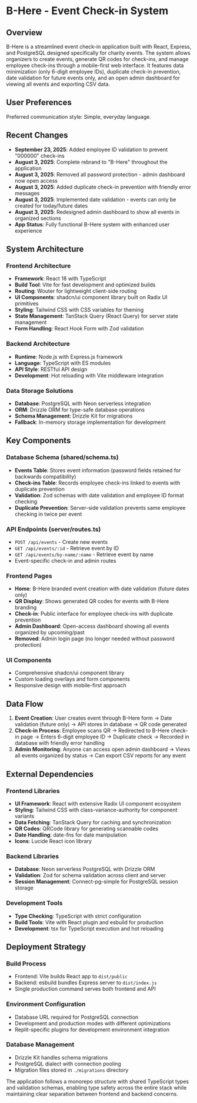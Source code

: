 # B-Here - Event Check-in System

## Overview

B-Here is a streamlined event check-in application built with React, Express, and PostgreSQL designed specifically for charity events. The system allows organizers to create events, generate QR codes for check-ins, and manage employee check-ins through a mobile-first web interface. It features data minimization (only 6-digit employee IDs), duplicate check-in prevention, date validation for future events only, and an open admin dashboard for viewing all events and exporting CSV data.

## User Preferences

Preferred communication style: Simple, everyday language.

## Recent Changes

- **September 23, 2025**: Added employee ID validation to prevent "000000" check-ins
- **August 3, 2025**: Complete rebrand to "B-Here" throughout the application
- **August 3, 2025**: Removed all password protection - admin dashboard now open access
- **August 3, 2025**: Added duplicate check-in prevention with friendly error messages
- **August 3, 2025**: Implemented date validation - events can only be created for today/future dates
- **August 3, 2025**: Redesigned admin dashboard to show all events in organized sections
- **App Status**: Fully functional B-Here system with enhanced user experience

## System Architecture

### Frontend Architecture
- **Framework**: React 18 with TypeScript
- **Build Tool**: Vite for fast development and optimized builds
- **Routing**: Wouter for lightweight client-side routing
- **UI Components**: shadcn/ui component library built on Radix UI primitives
- **Styling**: Tailwind CSS with CSS variables for theming
- **State Management**: TanStack Query (React Query) for server state management
- **Form Handling**: React Hook Form with Zod validation

### Backend Architecture
- **Runtime**: Node.js with Express.js framework
- **Language**: TypeScript with ES modules
- **API Style**: RESTful API design
- **Development**: Hot reloading with Vite middleware integration

### Data Storage Solutions
- **Database**: PostgreSQL with Neon serverless integration
- **ORM**: Drizzle ORM for type-safe database operations
- **Schema Management**: Drizzle Kit for migrations
- **Fallback**: In-memory storage implementation for development

## Key Components

### Database Schema (shared/schema.ts)
- **Events Table**: Stores event information (password fields retained for backwards compatibility)
- **Check-ins Table**: Records employee check-ins linked to events with duplicate prevention
- **Validation**: Zod schemas with date validation and employee ID format checking
- **Duplicate Prevention**: Server-side validation prevents same employee checking in twice per event

### API Endpoints (server/routes.ts)
- `POST /api/events` - Create new events
- `GET /api/events/:id` - Retrieve event by ID
- `GET /api/events/by-name/:name` - Retrieve event by name
- Event-specific check-in and admin routes

### Frontend Pages
- **Home**: B-Here branded event creation with date validation (future dates only)
- **QR Display**: Shows generated QR codes for events with B-Here branding
- **Check-in**: Public interface for employee check-ins with duplicate prevention
- **Admin Dashboard**: Open-access dashboard showing all events organized by upcoming/past
- **Removed**: Admin login page (no longer needed without password protection)

### UI Components
- Comprehensive shadcn/ui component library
- Custom loading overlays and form components
- Responsive design with mobile-first approach

## Data Flow

1. **Event Creation**: User creates event through B-Here form → Date validation (future only) → API stores in database → QR code generated
2. **Check-in Process**: Employee scans QR → Redirected to B-Here check-in page → Enters 6-digit employee ID → Duplicate check → Recorded in database with friendly error handling
3. **Admin Monitoring**: Anyone can access open admin dashboard → Views all events organized by status → Can export CSV reports for any event

## External Dependencies

### Frontend Libraries
- **UI Framework**: React with extensive Radix UI component ecosystem
- **Styling**: Tailwind CSS with class-variance-authority for component variants
- **Data Fetching**: TanStack Query for caching and synchronization
- **QR Codes**: QRCode library for generating scannable codes
- **Date Handling**: date-fns for date manipulation
- **Icons**: Lucide React icon library

### Backend Libraries
- **Database**: Neon serverless PostgreSQL with Drizzle ORM
- **Validation**: Zod for schema validation across client and server
- **Session Management**: Connect-pg-simple for PostgreSQL session storage

### Development Tools
- **Type Checking**: TypeScript with strict configuration
- **Build Tools**: Vite with React plugin and esbuild for production
- **Development**: tsx for TypeScript execution and hot reloading

## Deployment Strategy

### Build Process
- Frontend: Vite builds React app to `dist/public`
- Backend: esbuild bundles Express server to `dist/index.js`
- Single production command serves both frontend and API

### Environment Configuration
- Database URL required for PostgreSQL connection
- Development and production modes with different optimizations
- Replit-specific plugins for development environment integration

### Database Management
- Drizzle Kit handles schema migrations
- PostgreSQL dialect with connection pooling
- Migration files stored in `./migrations` directory

The application follows a monorepo structure with shared TypeScript types and validation schemas, enabling type safety across the entire stack while maintaining clear separation between frontend and backend concerns.
